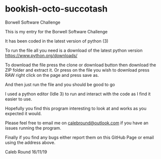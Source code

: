 # bookish-octo-succotash
Borwell Software Challenge

This is my entry for the Borwell Software Challenge

It has been coded in the latest version of python (3) 

To run the file all you need is a download of the latest python version https://www.python.org/downloads/

To download the file press the clone or download button then download the ZIP folder and extract it.
Or press on the file you wish to download press RAW right click on the page and press save as.

And then just run the file and you should be good to go

I used a python editor (Idle 3) to run and interact with the code as I find it easier to use.

Hopefully you find this program interesting to look at and works as you expected it would.

Please feel free to email me on calebround@outlook.com if you have an issues running the program.

Finally if you find any bugs either report them on this GitHub Page or email using the address above.

Caleb Round 16/11/19
